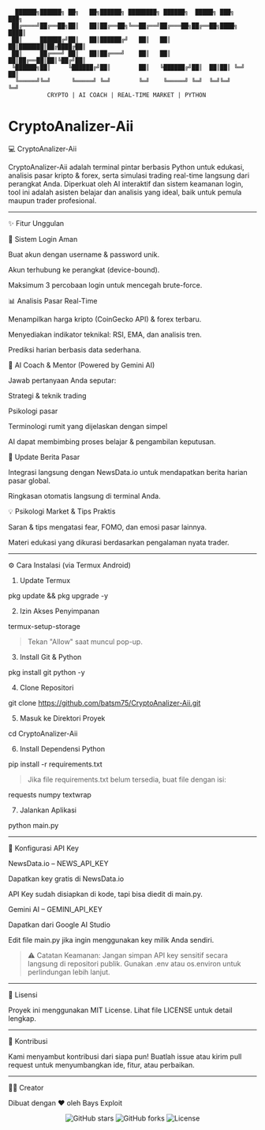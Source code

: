 ```
  ██████╗██████╗ ██╗   ██╗██████╗ ████████╗ ██████╗  █████╗ ███╗   ███╗
 ██╔════╝██╔══██╗██║   ██║██╔══██╗╚══██╔══╝██╔═══██╗██╔══██╗████╗ ████║
 ██║     ██████╔╝██║   ██║██████╔╝   ██║   ██║   ██║███████║██╔████╔██║
 ██║     ██╔═══╝ ██║   ██║██╔═══╝    ██║   ██║   ██║██╔══██║██║╚██╔╝██║
 ╚██████╗██║     ╚██████╔╝██║        ██║   ╚██████╔╝██║  ██║██║ ╚═╝ ██║
  ╚═════╝╚═╝      ╚═════╝ ╚═╝        ╚═╝    ╚═════╝ ╚═╝  ╚═╝╚═╝     ╚═╝
           CRYPTO | AI COACH | REAL-TIME MARKET | PYTHON
```

# CryptoAnalizer-Aii

💻 CryptoAnalizer-Aii

CryptoAnalizer-Aii adalah terminal pintar berbasis Python untuk edukasi, analisis pasar kripto & forex, serta simulasi trading real-time langsung dari perangkat Anda. Diperkuat oleh AI interaktif dan sistem keamanan login, tool ini adalah asisten belajar dan analisis yang ideal, baik untuk pemula maupun trader profesional.


---

✨ Fitur Unggulan

🔐 Sistem Login Aman

Buat akun dengan username & password unik.

Akun terhubung ke perangkat (device-bound).

Maksimum 3 percobaan login untuk mencegah brute-force.


📊 Analisis Pasar Real-Time

Menampilkan harga kripto (CoinGecko API) & forex terbaru.

Menyediakan indikator teknikal: RSI, EMA, dan analisis tren.

Prediksi harian berbasis data sederhana.


🧠 AI Coach & Mentor (Powered by Gemini AI)

Jawab pertanyaan Anda seputar:

Strategi & teknik trading

Psikologi pasar

Terminologi rumit yang dijelaskan dengan simpel


AI dapat membimbing proses belajar & pengambilan keputusan.


📰 Update Berita Pasar

Integrasi langsung dengan NewsData.io untuk mendapatkan berita harian pasar global.

Ringkasan otomatis langsung di terminal Anda.


💡 Psikologi Market & Tips Praktis

Saran & tips mengatasi fear, FOMO, dan emosi pasar lainnya.

Materi edukasi yang dikurasi berdasarkan pengalaman nyata trader.



---

⚙️ Cara Instalasi (via Termux Android)

1. Update Termux

pkg update && pkg upgrade -y

2. Izin Akses Penyimpanan

termux-setup-storage

> Tekan "Allow" saat muncul pop-up.



3. Install Git & Python

pkg install git python -y

4. Clone Repositori

git clone https://github.com/batsm75/CryptoAnalizer-Aii.git

5. Masuk ke Direktori Proyek

cd CryptoAnalizer-Aii

6. Install Dependensi Python

pip install -r requirements.txt

> Jika file requirements.txt belum tersedia, buat file dengan isi:



requests
numpy
textwrap

7. Jalankan Aplikasi

python main.py


---

🔑 Konfigurasi API Key

NewsData.io – NEWS_API_KEY

Dapatkan key gratis di NewsData.io

API Key sudah disiapkan di kode, tapi bisa diedit di main.py.


Gemini AI – GEMINI_API_KEY

Dapatkan dari Google AI Studio

Edit file main.py jika ingin menggunakan key milik Anda sendiri.


> ⚠️ Catatan Keamanan: Jangan simpan API key sensitif secara langsung di repositori publik. Gunakan .env atau os.environ untuk perlindungan lebih lanjut.




---

📄 Lisensi

Proyek ini menggunakan MIT License. Lihat file LICENSE untuk detail lengkap.


---

🤝 Kontribusi

Kami menyambut kontribusi dari siapa pun!
Buatlah issue atau kirim pull request untuk menyumbangkan ide, fitur, atau perbaikan.


---

👨‍💻 Creator

Dibuat dengan ❤️ oleh Bays Exploit


<p align="center">
  <img src="https://img.shields.io/github/stars/batsm75/CryptoAnalizer-Aii?style=social" alt="GitHub stars">
  <img src="https://img.shields.io/github/forks/batsm75/CryptoAnalizer-Aii?style=social" alt="GitHub forks">
  <img src="https://img.shields.io/github/license/batsm75/CryptoAnalizer-Aii" alt="License">
</p>


